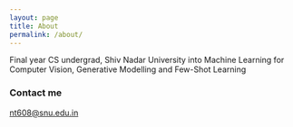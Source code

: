 ```yaml
---
layout: page
title: About
permalink: /about/
---
```


Final year CS undergrad, Shiv Nadar University
into Machine Learning for Computer Vision, Generative Modelling and Few-Shot Learning

### Contact me

[nt608@snu.edu.in](mailto:nt608@snu.edu.in)

